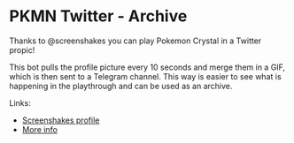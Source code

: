 # PKMN Twitter - Archive #

Thanks to @screenshakes you can play Pokemon Crystal in a Twitter propic!

This bot pulls the profile picture every 10 seconds and merge them in a GIF, which is then sent to a Telegram channel. This way is easier to see what is happening in the playthrough and can be used as an archive.

Links:

* [Screenshakes profile](https://twitter.com/screenshakes)
* [More info](https://twitter.com/screenshakes/status/1479497779537920001)
